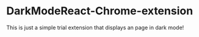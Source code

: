 # DarkModeReact-Chrome-extension
This is just a simple trial extension that displays an page in dark mode! 
